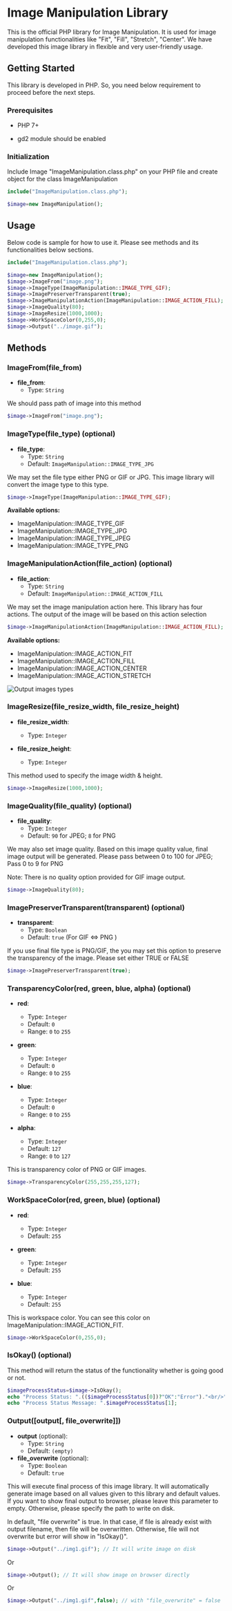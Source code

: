 # Image Manipulation Library

This is the official PHP library for Image Manipulation. It is used for image manipulation functionalities like "Fit", "Fill", "Stretch", "Center". We have developed this image library in flexible and very user-friendly
usage.

## Getting Started

This library is developed in PHP. So, you need below requirement to proceed before the next steps.

### Prerequisites

* PHP 7+

* gd2 module should be enabled

### Initialization

Include Image "ImageManipulation.class.php" on your PHP file and create object for the class ImageManipulation

```php
include("ImageManipulation.class.php");

$image=new ImageManipulation();
```

## Usage

Below code is sample for how to use it. Please see methods and its functionalities below sections.

```php
include("ImageManipulation.class.php");

$image=new ImageManipulation();
$image->ImageFrom("image.png");
$image->ImageType(ImageManipulation::IMAGE_TYPE_GIF);
$image->ImagePreserverTransparent(true);
$image->ImageManipulationAction(ImageManipulation::IMAGE_ACTION_FILL);
$image->ImageQuality(80);
$image->ImageResize(1000,1000);
$image->WorkSpaceColor(0,255,0);
$image->Output("../image.gif");
```

## Methods

### ImageFrom(file_from)

- **file_from**:
  - Type: `String`

We should pass path of image into this method

```php
$image->ImageFrom("image.png");
```

### ImageType(file_type) (optional)

- **file_type**:
  - Type: `String`
  - Default: `ImageManipulation::IMAGE_TYPE_JPG`

We may set the file type either PNG or GIF or JPG. This image library will convert the image type to this type.

```php
$image->ImageType(ImageManipulation::IMAGE_TYPE_GIF);
```

**Available options:**

* ImageManipulation::IMAGE_TYPE_GIF
* ImageManipulation::IMAGE_TYPE_JPG
* ImageManipulation::IMAGE_TYPE_JPEG
* ImageManipulation::IMAGE_TYPE_PNG

### ImageManipulationAction(file_action) (optional)

- **file_action**:
  - Type: `String`
  - Default: `ImageManipulation::IMAGE_ACTION_FILL`
  
We may set the image manipulation action here. This library has four actions. The output of the image will be based on this action selection

```php
$image->ImageManipulationAction(ImageManipulation::IMAGE_ACTION_FILL);
```

**Available options:**

* ImageManipulation::IMAGE_ACTION_FIT
* ImageManipulation::IMAGE_ACTION_FILL
* ImageManipulation::IMAGE_ACTION_CENTER
* ImageManipulation::IMAGE_ACTION_STRETCH

![Output images types](./resized_types.jpg?raw=true "Resized types")

### ImageResize(file_resize_width, file_resize_height)

- **file_resize_width**:
  - Type: `Integer`

- **file_resize_height**:
  - Type: `Integer`

This method used to specify the image width & height.

```php
$image->ImageResize(1000,1000);
```

### ImageQuality(file_quality) (optional)

- **file_quality**:
  - Type: `Integer`
  - Default: `90` for JPEG; `8` for PNG
  
We may also set image quality. Based on this image quality value, final image output will be generated. Please pass between 0 to 100 for JPEG; Pass 0 to 9 for PNG

Note: There is no quality option provided for GIF image output.

```php
$image->ImageQuality(80);
```

### ImagePreserverTransparent(transparent) (optional)

- **transparent**:
  - Type: `Boolean`
  - Default: `true` (For GIF <=> PNG )
  
If you use final file type is PNG/GIF, the you may set this option to preserve the transparency of the image. Please set either TRUE or FALSE

```php
$image->ImagePreserverTransparent(true);
```

### TransparencyColor(red, green, blue, alpha) (optional)

- **red**:
  - Type: `Integer`
  - Default: `0`
  - Range: `0` to `255`

- **green**:
  - Type: `Integer`
  - Default: `0`
  - Range: `0` to `255`
  
- **blue**:
  - Type: `Integer`
  - Default: `0`
  - Range: `0` to `255`
    
- **alpha**:
  - Type: `Integer`
  - Default: `127`
  - Range: `0` to `127`
  
This is transparency color of PNG or GIF images.

```php
$image->TransparencyColor(255,255,255,127);
```

### WorkSpaceColor(red, green, blue) (optional)

- **red**:
  - Type: `Integer`
  - Default: `255`

- **green**:
  - Type: `Integer`
  - Default: `255`
  
- **blue**:
  - Type: `Integer`
  - Default: `255`
  
This is workspace color. You can see this color on ImageManipulation::IMAGE_ACTION_FIT.

```php
$image->WorkSpaceColor(0,255,0);
```

### IsOkay() (optional)
  
This method will return the status of the functionality whether is going good or not.

```php
$imageProcessStatus=$image->IsOkay();
echo "Process Status: ".(($imageProcessStatus[0])?"OK":"Error")."<br/>";
echo "Process Status Message: ".$imageProcessStatus[1];
```

### Output([output[, file_overwrite]])

- **output** (optional):
  - Type: `String`
  - Default: `(empty)`
- **file_overwrite** (optional):
  - Type: `Boolean`
  - Default: `true`
  
This will execute final process of this image library. It will automatically generate image based on all values given to this library and default values. If you want to show final output to browser, please leave this parameter to empty. Otherwise, please specify the path to write on disk.

In default, "file overwrite" is true. In that case, if file is already exist with output filename, then file will be overwritten. Otherwise, file will not overwrite but error will show in "IsOkay()".

```php
$image->Output("../img1.gif"); // It will write image on disk
```

Or

```php
$image->Output(); // It will show image on browser directly
```

Or

```php
$image->Output("../img1.gif",false); // with "file_overwrite" = false
```
